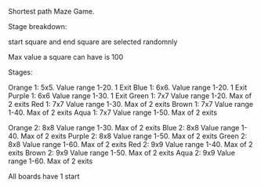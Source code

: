 Shortest path Maze Game.

Stage breakdown:

start square and end square are selected randomnly

Max value a square can have is 100

Stages:

Orange 1: 5x5. Value range 1-20. 1 Exit
Blue 1: 6x6. Value range 1-20. 1 Exit
Purple 1: 6x6 Value range 1-30. 1 Exit
Green 1: 7x7 Value range 1-20. Max of 2 exits
Red 1: 7x7 Value range 1-30. Max of 2 exits
Brown 1: 7x7 Value range 1-40. Max of 2 exits
Aqua 1: 7x7 Value range 1-50. Max of 2 exits

Orange 2: 8x8 Value range 1-30. Max of 2 exits
Blue 2: 8x8 Value range 1-40. Max of 2 exits
Purple 2: 8x8 Value range 1-50. Max of 2 exits
Green 2: 8x8 Value range 1-60. Max of 2 exits
Red 2: 9x9 Value range 1-40. Max of 2 exits
Brown 2: 9x9 Value range 1-50. Max of 2 exits
Aqua 2: 9x9 Value range 1-60. Max of 2 exits

All boards have 1 start

